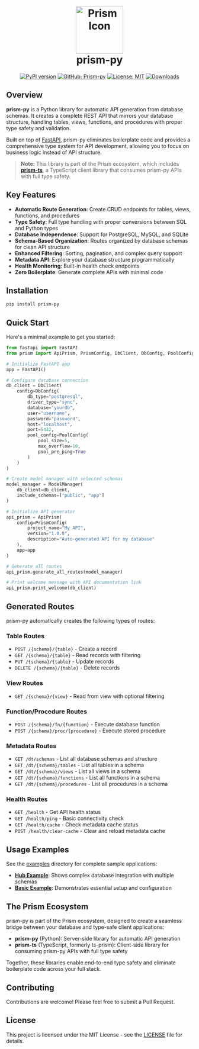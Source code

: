 <h1 align="center">
  <img src="https://raw.githubusercontent.com/Yrrrrrf/prism-py/main/resources/img/prism.png" alt="Prism Icon" width="128" height="128" description="A prism that can take one light source and split it into multiple colors!">
  <div align="center">prism-py</div>
</h1>

<div align="center">

[![PyPI version](https://img.shields.io/pypi/v/prism-py)](https://pypi.org/project/prism-py/)
[![GitHub: Prism-py](https://img.shields.io/badge/GitHub-prism--py-181717?logo=github)](https://github.com/Yrrrrrf/prism-py)
[![License: MIT](https://img.shields.io/badge/License-MIT-yellow.svg)](https://choosealicense.com/licenses/mit/)
[![Downloads](https://pepy.tech/badge/prism-py)](https://pepy.tech/project/prism-py)

</div>

## Overview

**prism-py** is a Python library for automatic API generation from database schemas. It creates a complete REST API that mirrors your database structure, handling tables, views, functions, and procedures with proper type safety and validation.

Built on top of [FastAPI](https://fastapi.tiangolo.com/), prism-py eliminates boilerplate code and provides a comprehensive type system for API development, allowing you to focus on business logic instead of API structure.

> **Note:** This library is part of the Prism ecosystem, which includes [**prism-ts**](https://github.com/Yrrrrrf/prism-ts), a TypeScript client library that consumes prism-py APIs with full type safety.

## Key Features

- **Automatic Route Generation**: Create CRUD endpoints for tables, views, functions, and procedures
- **Type Safety**: Full type handling with proper conversions between SQL and Python types
- **Database Independence**: Support for PostgreSQL, MySQL, and SQLite
- **Schema-Based Organization**: Routes organized by database schemas for clean API structure
- **Enhanced Filtering**: Sorting, pagination, and complex query support
- **Metadata API**: Explore your database structure programmatically
- **Health Monitoring**: Built-in health check endpoints
- **Zero Boilerplate**: Generate complete APIs with minimal code

## Installation

```bash
pip install prism-py
```

## Quick Start

Here's a minimal example to get you started:

```python
from fastapi import FastAPI
from prism import ApiPrism, PrismConfig, DbClient, DbConfig, PoolConfig, ModelManager

# Initialize FastAPI app
app = FastAPI()

# Configure database connection
db_client = DbClient(
    config=DbConfig(
        db_type="postgresql",
        driver_type="sync",
        database="yourdb",
        user="username",
        password="password",
        host="localhost",
        port=5432,
        pool_config=PoolConfig(
            pool_size=5,
            max_overflow=10,
            pool_pre_ping=True
        )
    )
)

# Create model manager with selected schemas
model_manager = ModelManager(
    db_client=db_client,
    include_schemas=["public", "app"]
)

# Initialize API generator
api_prism = ApiPrism(
    config=PrismConfig(
        project_name="My API",
        version="1.0.0",
        description="Auto-generated API for my database"
    ),
    app=app
)

# Generate all routes
api_prism.generate_all_routes(model_manager)

# Print welcome message with API documentation link
api_prism.print_welcome(db_client)
```

## Generated Routes

prism-py automatically creates the following types of routes:

### Table Routes
- `POST /{schema}/{table}` - Create a record
- `GET /{schema}/{table}` - Read records with filtering
- `PUT /{schema}/{table}` - Update records
- `DELETE /{schema}/{table}` - Delete records

### View Routes
- `GET /{schema}/{view}` - Read from view with optional filtering

### Function/Procedure Routes
- `POST /{schema}/fn/{function}` - Execute database function
- `POST /{schema}/proc/{procedure}` - Execute stored procedure

### Metadata Routes
- `GET /dt/schemas` - List all database schemas and structure
- `GET /dt/{schema}/tables` - List all tables in a schema
- `GET /dt/{schema}/views` - List all views in a schema
- `GET /dt/{schema}/functions` - List all functions in a schema
- `GET /dt/{schema}/procedures` - List all procedures in a schema

### Health Routes
- `GET /health` - Get API health status
- `GET /health/ping` - Basic connectivity check
- `GET /health/cache` - Check metadata cache status
- `POST /health/clear-cache` - Clear and reload metadata cache

## Usage Examples

See the [examples](./examples) directory for complete sample applications:

- **[Hub Example](./examples/hub.py)**: Shows complex database integration with multiple schemas
- **[Basic Example](./examples/main.py)**: Demonstrates essential setup and configuration

## The Prism Ecosystem

prism-py is part of the Prism ecosystem, designed to create a seamless bridge between your database and type-safe client applications:

- **prism-py** (Python): Server-side library for automatic API generation
- **prism-ts** (TypeScript, formerly ts-prism): Client-side library for consuming prism-py APIs with full type safety

Together, these libraries enable end-to-end type safety and eliminate boilerplate code across your full stack.

## Contributing

Contributions are welcome! Please feel free to submit a Pull Request.

## License

This project is licensed under the MIT License - see the [LICENSE](LICENSE) file for details.

<!-- todo: Add some simple example but using some SQLite database, so that users can try it out without needing to set up a database server. -->
<!-- todo: This will also allow for a simpler setup for the examples. -->
